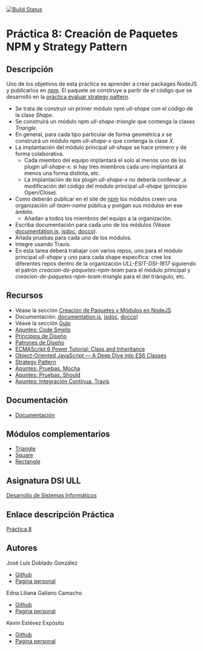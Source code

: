 [![Build Status](https://travis-ci.org/ULL-ESIT-DSI-1617/creacion-de-paquetes-npm-edna-joseluis-kevin-35l2v3.svg?branch=master)](https://travis-ci.org/ULL-ESIT-DSI-1617/creacion-de-paquetes-npm-edna-joseluis-kevin-35l2v3)

# Práctica 8: Creación de Paquetes NPM y Strategy Pattern

## Descripción

Uno de los objetivos de esta práctica es aprender a crear packages NodeJS y publicarlos en [npm](https://www.npmjs.com/). El paquete se construye a partir de el código que se desarrolló en la [práctica evaluar strategy pattern](https://casianorodriguezleon.gitbooks.io/ull-esit-1617/content/practicas/practicaevaluastrategypattern.html).

* Se trata de construir un primer módulo npm *ull-shape* con el código de la clase *Shape*.
* Se construirá un módulo npm *ull-shape-triangle* que contenga la clases *Triangle*.
* En general, para cada tipo particular de forma geométrica *x* se construirá un módulo npm *ull-shape-x* que contenga la clase *X*.
* La implantación del módulo principal *ull-shape* se hace primero y de forma colaborativa.
    * Cada miembro del equipo implantará el solo al menos uno de los plugin *ull-shape-x*: si hay tres miembros cada uno implantará al menos una forma distinta, etc.
    * La implantación de los plugin *ull-shape-x* no debería conllevar ,a modificación del código del módulo principal *ull-shape* (principio Open/Close).
* Como deberán publicar en el site de [npm](https://www.npmjs.com/) los módulos creen una organización *ull-team-name* pública y pongan sus módulos en ese ámbito.
    * Añadan a todos los miembros del equipo a la organización.
* Escriba documentación para cada uno de los módulos (Véase [documentation.js](http://documentation.js.org/), [jsdoc](https://www.npmjs.com/package/jsdoc), [docco](http://jashkenas.github.io/docco/)).
* Añada pruebas para cada uno de los módulos.
* Integre usando Travis.
* En esta tarea deberá trabajar con varios repos, uno para el módulo principal *ull-shape* y uno para cada shape específica: cree los diferentes repos dentro de la organización *ULL-ESIT-DSI-1617* siguiendo el patrón *creacion-de-paquetes-npm-team* para el módulo principal y *creacion-de-paquetes-npm-team-triangle* para el del triángulo, etc.



## Recursos

* Véase la sección [Creación de Paquetes y Módulos en NodeJS](https://casianorodriguezleon.gitbooks.io/ull-esit-1617/content/apuntes/nodejspackages.md)
* Documentación: [documentation.js](http://documentation.js.org/), [jsdoc](https://www.npmjs.com/package/jsdoc), [docco](http://jashkenas.github.io/docco/))
* Véase la sección [Gulp](https://casianorodriguezleon.gitbooks.io/ull-esit-1617/content/apuntes/gulp/)
* [Apuntes: Code Smells](https://casianorodriguezleon.gitbooks.io/ull-esit-1617/content/apuntes/patterns/codesmell.html)
* [Principios de Diseño](https://casianorodriguezleon.gitbooks.io/ull-esit-1617/content/apuntes/patterns/designprinciples.html)
* [Patrones de Diseño](https://casianorodriguezleon.gitbooks.io/ull-esit-1617/content/apuntes/patterns/)
* [ECMAScript 6 Power Tutorial: Class and Inheritance](https://code.tutsplus.com/tutorials/ecmascript-6-power-tutorial-class-and-inheritance--cms-24117)
* [Object-Oriented JavaScript — A Deep Dive into ES6 Classes](https://www.sitepoint.com/object-oriented-javascript-deep-dive-es6-classes/)
* [Strategy Pattern](https://casianorodriguezleon.gitbooks.io/ull-esit-1617/content/apuntes/patterns/strategypattern.html)
* [Apuntes: Pruebas. Mocha](https://casianorodriguezleon.gitbooks.io/ull-esit-1617/content/apuntes/pruebas/mocha.html)
* [Apuntes: Pruebas. Should](https://casianorodriguezleon.gitbooks.io/ull-esit-1617/content/apuntes/pruebas/mocha.html#shouldl)
* [Apuntes: Integración Contínua. Travis](https://casianorodriguezleon.gitbooks.io/ull-esit-1617/content/apuntes/pruebas/travis.html)

## Documentación

* [Documentación](https://ull-esit-dsi-1617.github.io/creacion-de-paquetes-npm-edna-joseluis-kevin-35l2v3/)

## Módulos complementarios

* [Triangle]()
* [Square]()
* [Rectangle]()

## Asignatura DSI ULL

[Desarrollo de Sistemas Informáticos](https://campusvirtual.ull.es/1617/course/view.php?id=1136)

## Enlace descripción Práctica

[Práctica 8](https://casianorodriguezleon.gitbooks.io/ull-esit-1617/content/practicas/practicamodulestrategypattern.html)

## Autores

José Luis Doblado González  
* [Github](https://github.com/alu0100767001)
* [Pagina personal](https://alu0100767001.github.io/dsi-joseluis/)


Edna Liliana Galiano Camacho  
* [Github](https://github.com/ednagc)
* [Pagina personal](https://ednagc.github.io/edna-galiano/)

Kevin Estévez Expósito  
* [Github](https://github.com/alu0100821390)
* [Pagina personal](http://alu0100821390.github.io)
